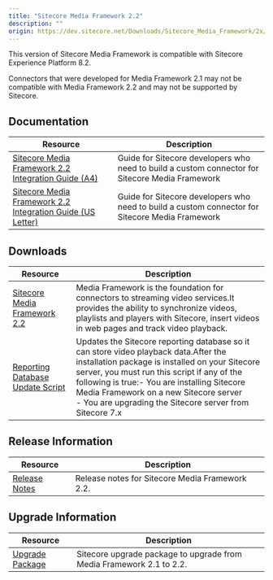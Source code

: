 ```yaml
---
title: "Sitecore Media Framework 2.2"
description: ""
origin: https://dev.sitecore.net/Downloads/Sitecore_Media_Framework/2x/Sitecore_Media_Framework_22.aspx
---
```


This version of Sitecore Media Framework is compatible with Sitecore Experience Platform 8.2.

  <Alert variant='warning' mb={4}>
    <AlertIcon />
    

Connectors that were developed for Media Framework 2.1 may not be compatible with Media Framework 2.2 and may not be supported by Sitecore.


  </Alert>
  

## Documentation

 | Resource | Description |
 | --- | --- |
 | [Sitecore Media Framework 2.2 Integration Guide (A4)](https://scdp.blob.core.windows.net/downloads/Sitecore%20Media%20Framework/2x/Sitecore%20Media%20Framework%2022/Secure/sitecore_media_framework_2_2_integration_guide-a4.pdf) | Guide for Sitecore developers who need to build a custom connector for Sitecore Media Framework |
 | [Sitecore Media Framework 2.2 Integration Guide (US Letter)](https://scdp.blob.core.windows.net/downloads/Sitecore%20Media%20Framework/2x/Sitecore%20Media%20Framework%2022/Secure/sitecore_media_framework_2_2_integration_guide-usletter.pdf) | Guide for Sitecore developers who need to build a custom connector for Sitecore Media Framework |

## Downloads

 | Resource | Description |
 | --- | --- |
 | [Sitecore Media Framework 2.2](https://scdp.blob.core.windows.net/downloads/Sitecore%20Media%20Framework/2x/Sitecore%20Media%20Framework%2022/Secure/Sitecore%20Media%20Framework%202.2%20rev.%20160927.zip) | Media Framework is the foundation for connectors to streaming video services.It provides the ability to synchronize videos, playlists and players with Sitecore, insert videos in web pages and track video playback. |
 | [Reporting Database Update Script](https://scdp.blob.core.windows.net/downloads/Sitecore%20Media%20Framework/2x/Sitecore%20Media%20Framework%2022/Secure/Sitecore%20Media%20Framework%202.2%20Reporting%20Data%20Update%20Script.sql) | Updates the Sitecore reporting database so it can store video playback data.After the installation package is installed on your Sitecore server, you must run this script if any of the following is true:-   You are installing Sitecore Media Framework on a new Sitecore server<br />-   You are upgrading the Sitecore server from Sitecore 7.x |

## Release Information

 | Resource | Description |
 | --- | --- |
 | [Release Notes](/downloads/Sitecore_Media_Framework/2x/Sitecore_Media_Framework_22/Release_Notes) | Release notes for Sitecore Media Framework 2.2. |

## Upgrade Information

 | Resource | Description |
 | --- | --- |
 | [Upgrade Package](https://scdp.blob.core.windows.net/downloads/Sitecore%20Media%20Framework/2x/Sitecore%20Media%20Framework%2022/Secure/Sitecore%20Media%20Framework%202.2%20rev.%20160927%20update.update) | Sitecore upgrade package to upgrade from Media Framework 2.1 to 2.2. |